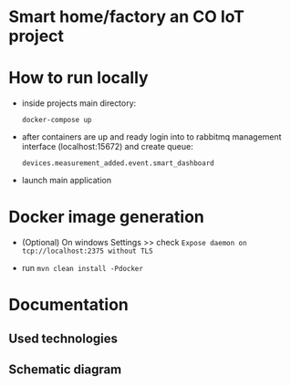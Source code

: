 # Smart home/factory an CO IoT project

# How to run locally

- inside projects main directory:

    ```docker-compose up```

- after containers are up and ready login into to rabbitmq management interface (localhost:15672) and create queue: 

    ```devices.measurement_added.event.smart_dashboard```

- launch main application

# Docker image generation
    
- (Optional) On windows Settings >> check ```Expose daemon on tcp://localhost:2375 without TLS```

- run ```mvn clean install -Pdocker```

# Documentation

## Used technologies  

## Schematic diagram
